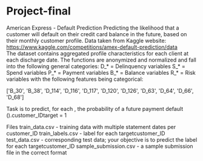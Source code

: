 # Project-final
American Express - Default Prediction Predicting the likelihood that a customer will default on their credit card balance in the future, based on their monthly customer profile. 
Data taken from Kaggle website: https://www.kaggle.com/competitions/amex-default-prediction/data  
The dataset contains aggregated profile characteristics for each client at each discharge date. 
The functions are anonymized and normalized and fall into the following general categories:
D_* = Delinquency variables
S_* = Spend variables
P_* = Payment variables
B_* = Balance variables
R_* = Risk variables
with the following features being categorical:

['B_30', 'B_38', 'D_114', 'D_116', 'D_117', 'D_120', 'D_126', 'D_63', 'D_64', 'D_66', 'D_68']

Task is to predict, for each , the probability of a future payment default ().customer_IDtarget = 1

Files
train_data.csv - training data with multiple statement dates per customer_ID
train_labels.csv - label for each targetcustomer_ID
test_data.csv - corresponding test data; your objective is to predict the label for each targetcustomer_ID
sample_submission.csv - a sample submission file in the correct format
